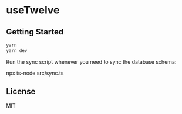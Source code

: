 # useTwelve

## Getting Started

```bash
yarn
yarn dev
```

Run the sync script whenever you need to sync the database schema:

npx ts-node src/sync.ts



## License

MIT
